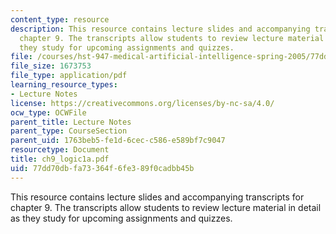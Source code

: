 ```yaml
---
content_type: resource
description: This resource contains lecture slides and accompanying transcripts for
  chapter 9. The transcripts allow students to review lecture material in detail as
  they study for upcoming assignments and quizzes.
file: /courses/hst-947-medical-artificial-intelligence-spring-2005/77dd70dbfa73364f6fe389f0cadbb45b_ch9_logic1a.pdf
file_size: 1673753
file_type: application/pdf
learning_resource_types:
- Lecture Notes
license: https://creativecommons.org/licenses/by-nc-sa/4.0/
ocw_type: OCWFile
parent_title: Lecture Notes
parent_type: CourseSection
parent_uid: 1763beb5-fe1d-6cec-c586-e589bf7c9047
resourcetype: Document
title: ch9_logic1a.pdf
uid: 77dd70db-fa73-364f-6fe3-89f0cadbb45b
---
```

This resource contains lecture slides and accompanying transcripts for chapter 9. The transcripts allow students to review lecture material in detail as they study for upcoming assignments and quizzes.